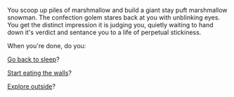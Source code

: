 You scoop up piles of marshmallow and build a giant stay puft marshmallow snowman. 
The confection golem stares back at you with unblinking eyes. You get the distinct impression it is judging you, quietly waiting to hand down it's verdict and sentance you to a life of perpetual stickiness.

When you're done, do you:

[Go back to sleep](../sleep/more-sleep/more-sleep.md)?

[Start eating the walls](../eating-walls/eating-marshmallows.md)?

[Explore outside](../explore-outside/explore-outside.md)?
